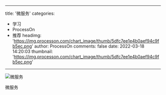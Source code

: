 
---
title: '微服务'
categories: 
 - 学习
 - ProcessOn
 - 推荐
headimg: 'https://img.processon.com/chart_image/thumb/5dfc7ee1e4b0aef94c9fb5ec.png'
author: ProcessOn
comments: false
date: 2022-03-18 14:20:03
thumbnail: 'https://img.processon.com/chart_image/thumb/5dfc7ee1e4b0aef94c9fb5ec.png'
---

<div>   
<img class="thumb" alt="微服务" src="https://img.processon.com/chart_image/thumb/5dfc7ee1e4b0aef94c9fb5ec.png" referrerpolicy="no-referrer">
<p>微服务</p>  
</div>
            